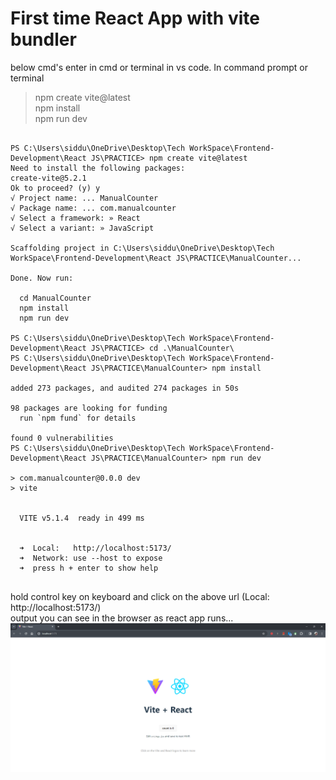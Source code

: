 # First time React App with vite bundler

below cmd's enter in cmd or terminal in vs code.
In command prompt or terminal

>npm create vite@latest <br/>
npm install <br/>
npm run dev
```terminal

PS C:\Users\siddu\OneDrive\Desktop\Tech WorkSpace\Frontend-Development\React JS\PRACTICE> npm create vite@latest
Need to install the following packages:
create-vite@5.2.1
Ok to proceed? (y) y
√ Project name: ... ManualCounter
√ Package name: ... com.manualcounter
√ Select a framework: » React
√ Select a variant: » JavaScript

Scaffolding project in C:\Users\siddu\OneDrive\Desktop\Tech WorkSpace\Frontend-Development\React JS\PRACTICE\ManualCounter...

Done. Now run:

  cd ManualCounter
  npm install
  npm run dev

PS C:\Users\siddu\OneDrive\Desktop\Tech WorkSpace\Frontend-Development\React JS\PRACTICE> cd .\ManualCounter\
PS C:\Users\siddu\OneDrive\Desktop\Tech WorkSpace\Frontend-Development\React JS\PRACTICE\ManualCounter> npm install

added 273 packages, and audited 274 packages in 50s

98 packages are looking for funding
  run `npm fund` for details

found 0 vulnerabilities
PS C:\Users\siddu\OneDrive\Desktop\Tech WorkSpace\Frontend-Development\React JS\PRACTICE\ManualCounter> npm run dev

> com.manualcounter@0.0.0 dev
> vite


  VITE v5.1.4  ready in 499 ms


  ➜  Local:   http://localhost:5173/
  ➜  Network: use --host to expose
  ➜  press h + enter to show help


```
hold control key on keyboard and click on the above url (Local:   http://localhost:5173/) <br/>
output you can see in the browser as react app runs...
![alt text](image.png)